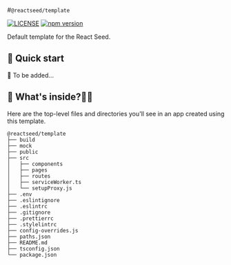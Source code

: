 #`@reactseed/template`

[![LICENSE][LICENSE-image]][LICENSE-url] [![npm version][npm-image]][npm-url]

[npm-image]: https://img.shields.io/npm/v/@reactseed/template.svg
[npm-url]: https://www.npmjs.com/package/@reactseed/template
[LICENSE-image]:https://img.shields.io/badge/license-BSD-blue.svg
[LICENSE-url]: https://github.com/gatsbyjs/gatsby/blob/master/LICENSE

Default template for the React Seed.
## 🚀 Quick start
🤔 To be added...

## 🧐 What's inside?
Here are the top-level files and directories you'll see in an app created using this template.

```
@reactseed/template
├── build
├── mock
├── public
├── src
│   ├── components
│   ├── pages
│   ├── routes
│   ├── serviceWorker.ts
│   └── setupProxy.js
├── .env
├── .eslintignore
├── .eslintrc
├── .gitignore
├── .prettierrc
├── .stylelintrc
├── config-overrides.js
├── paths.json
├── README.md
├── tsconfig.json
└── package.json
```

